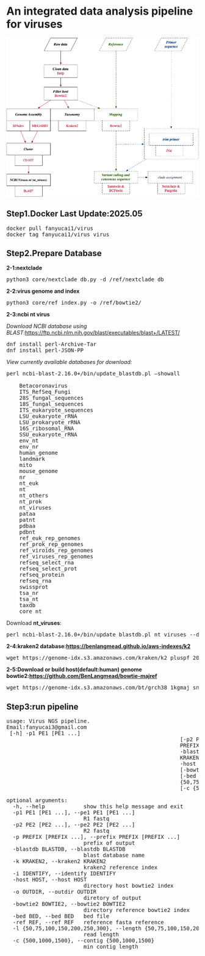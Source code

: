 # An integrated data analysis pipeline for viruses

![flow-chart](./virus.png)

## Step1.Docker Last Update:2025.05

<pre>docker pull fanyucai1/virus
docker tag fanyucai1/virus virus</pre>

## Step2.Prepare Database

**2-1:nextclade**
<pre>python3 core/nextclade_db.py -d /ref/nextclade_db</pre> 

**2-2:virus genome and index**
<pre>python3 core/ref_index.py -o /ref/bowtie2/</pre>

**2-3:ncbi nt virus**

*Download NCBI database using BLAST*:https://ftp.ncbi.nlm.nih.gov/blast/executables/blast+/LATEST/
<pre>
dnf install perl-Archive-Tar
dnf install perl-JSON-PP
</pre>

*View currently available databases for download:*
<pre>perl ncbi-blast-2.16.0+/bin/update_blastdb.pl –showall

    Betacoronavirus
    ITS_RefSeq_Fungi
    28S_fungal_sequences
    18S_fungal_sequences
    ITS_eukaryote_sequences
    LSU_eukaryote_rRNA
    LSU_prokaryote_rRNA
    16S_ribosomal_RNA
    SSU_eukaryote_rRNA
    env_nt
    env_nr
    human_genome
    landmark
    mito
    mouse_genome
    nr
    nt_euk
    nt
    nt_others
    nt_prok
    nt_viruses
    pataa
    patnt
    pdbaa
    pdbnt
    ref_euk_rep_genomes
    ref_prok_rep_genomes
    ref_viroids_rep_genomes
    ref_viruses_rep_genomes
    refseq_select_rna
    refseq_select_prot
    refseq_protein
    refseq_rna
    swissprot
    tsa_nr
    tsa_nt
    taxdb
    core_nt
</pre>

Download **nt_viruses**:
<pre>perl ncbi-blast-2.16.0+/bin/update_blastdb.pl nt_viruses --decompress</pre>

**2-4:kraken2 database:https://benlangmead.github.io/aws-indexes/k2**
<pre>wget https://genome-idx.s3.amazonaws.com/kraken/k2_pluspf_20250402.tar.gz</pre>

**2-5:Download or build host(default:human) genome bowtie2:https://github.com/BenLangmead/bowtie-majref**
<pre>wget https://genome-idx.s3.amazonaws.com/bt/grch38_1kgmaj_snvindels_bt2.zip</pre>

## Step3:run pipeline
<pre>
usage: Virus NGS pipeline.
Email:fanyucai3@gmail.com
 [-h] -p1 PE1 [PE1 ...]
                                                      [-p2 PE2 [PE2 ...]] -p
                                                      PREFIX [PREFIX ...]
                                                      -blastdb BLASTDB -k
                                                      KRAKEN2 [-i IDENTIFY]
                                                      -host HOST -o OUTDIR
                                                      [-bowtie2 BOWTIE2]
                                                      [-bed BED] [-ref REF] -l
                                                      {50,75,100,150,200,250,300}
                                                      [-c {500,1000,1500}]

optional arguments:
  -h, --help            show this help message and exit
  -p1 PE1 [PE1 ...], --pe1 PE1 [PE1 ...]
                        R1 fastq
  -p2 PE2 [PE2 ...], --pe2 PE2 [PE2 ...]
                        R2 fastq
  -p PREFIX [PREFIX ...], --prefix PREFIX [PREFIX ...]
                        prefix of output
  -blastdb BLASTDB, --blastdb BLASTDB
                        blast database name
  -k KRAKEN2, --kraken2 KRAKEN2
                        kraken2 reference index
  -i IDENTIFY, --identify IDENTIFY
  -host HOST, --host HOST
                        directory host bowtie2 index
  -o OUTDIR, --outdir OUTDIR
                        diretory of output
  -bowtie2 BOWTIE2, --bowtie2 BOWTIE2
                        directory reference bowtie2 index
  -bed BED, --bed BED   bed file
  -ref REF, --ref REF   reference fasta reference
  -l {50,75,100,150,200,250,300}, --length {50,75,100,150,200,250,300}
                        read length
  -c {500,1000,1500}, --contig {500,1000,1500}
                        min contig length
</pre>

